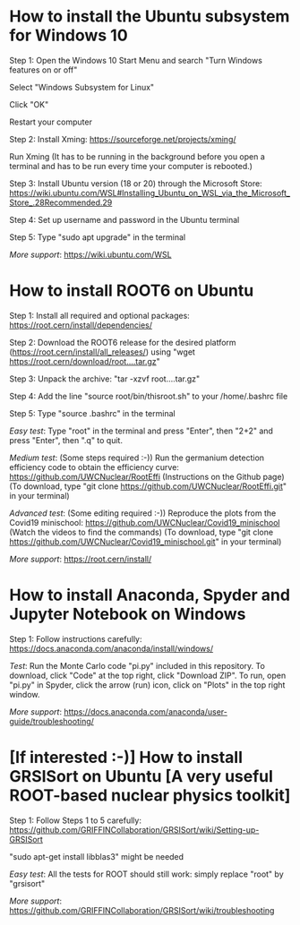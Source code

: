 # How to install the Ubuntu subsystem for Windows	10
Step 1:	Open the Windows 10 Start Menu and search "Turn Windows features on or off"

Select "Windows Subsystem for Linux"
 
Click "OK"
  
Restart your computer

Step 2:	Install Xming: https://sourceforge.net/projects/xming/

Run Xming (It has to be running in the background before you open a terminal and has to be run every time your computer is rebooted.)

Step 3:	Install Ubuntu version (18 or 20) through the Microsoft Store: https://wiki.ubuntu.com/WSL#Installing_Ubuntu_on_WSL_via_the_Microsoft_Store_.28Recommended.29

Step 4:	Set up username and password in the Ubuntu terminal

Step 5:	Type "sudo apt upgrade" in the terminal

*More support*:	https://wiki.ubuntu.com/WSL


# How to install ROOT6 on Ubuntu	
Step 1:	Install all required and optional packages: https://root.cern/install/dependencies/

Step 2:	Download the ROOT6 release for the desired platform (https://root.cern/install/all_releases/) using "wget https://root.cern/download/root....tar.gz"

Step 3:	Unpack the archive: "tar -xzvf root....tar.gz"

Step 4:	Add the line "source root/bin/thisroot.sh" to your /home/.bashrc file

Step 5:	Type "source .bashrc" in the terminal

*Easy test*: Type "root" in the terminal and press "Enter", then "2+2" and press "Enter", then ".q" to quit.

*Medium test*: (Some steps required :-)) Run the germanium detection efficiency code to obtain the efficiency curve: https://github.com/UWCNuclear/RootEffi (Instructions on the Github page) (To download, type "git clone https://github.com/UWCNuclear/RootEffi.git" in your terminal)

*Advanced test*: (Some editing required :-)) Reproduce the plots from the Covid19 minischool: https://github.com/UWCNuclear/Covid19_minischool (Watch the videos to find the commands) (To download, type "git clone https://github.com/UWCNuclear/Covid19_minischool.git" in your terminal)

*More support*:	https://root.cern/install/


# How to install Anaconda, Spyder and Jupyter Notebook on Windows
Step 1:	Follow instructions carefully: https://docs.anaconda.com/anaconda/install/windows/

*Test*: Run the Monte Carlo code "pi.py" included in this repository. To download, click "Code" at the top right, click "Download ZIP". To run, open "pi.py" in Spyder, click the arrow (run) icon, click on "Plots" in the top right window.

*More support*:	https://docs.anaconda.com/anaconda/user-guide/troubleshooting/


# [If interested :-)] How to install GRSISort on Ubuntu	[A very useful ROOT-based nuclear physics toolkit]
Step 1:	Follow Steps 1 to 5 carefully: https://github.com/GRIFFINCollaboration/GRSISort/wiki/Setting-up-GRSISort

"sudo apt-get install libblas3"	might be needed

*Easy test*: All the tests for ROOT should still work: simply replace "root" by "grsisort"

*More support*: https://github.com/GRIFFINCollaboration/GRSISort/wiki/troubleshooting
